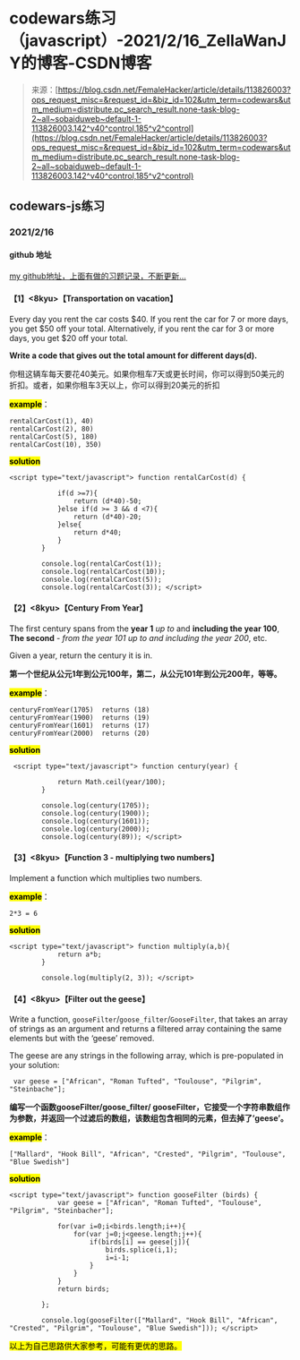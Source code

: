 <!--yml
category: codewars
date: 2022-08-13 11:37:30
-->

# codewars练习（javascript）-2021/2/16_ZellaWanJY的博客-CSDN博客

> 来源：[https://blog.csdn.net/FemaleHacker/article/details/113826003?ops_request_misc=&request_id=&biz_id=102&utm_term=codewars&utm_medium=distribute.pc_search_result.none-task-blog-2~all~sobaiduweb~default-1-113826003.142^v40^control,185^v2^control](https://blog.csdn.net/FemaleHacker/article/details/113826003?ops_request_misc=&request_id=&biz_id=102&utm_term=codewars&utm_medium=distribute.pc_search_result.none-task-blog-2~all~sobaiduweb~default-1-113826003.142^v40^control,185^v2^control)

## codewars-js练习

### 2021/2/16

#### github 地址

[my github地址，上面有做的习题记录，不断更新…](https://github.com/Mszmy/Codewars/)

#### 【1】<8kyu>【Transportation on vacation】

Every day you rent the car costs $40\. If you rent the car for 7 or more days, you get $50 off your total. Alternatively, if you rent the car for 3 or more days, you get $20 off your total.

**Write a code that gives out the total amount for different days(d).**

你租这辆车每天要花40美元。如果你租车7天或更长时间，你可以得到50美元的折扣。或者，如果你租车3天以上，你可以得到20美元的折扣

**<mark>example</mark>**：

```
rentalCarCost(1), 40)
rentalCarCost(2), 80)
rentalCarCost(5), 180)
rentalCarCost(10), 350) 
```

<mark>**solution**</mark>

```
<script type="text/javascript"> function rentalCarCost(d) {

 			if(d >=7){
 				return (d*40)-50;
 			}else if(d >= 3 && d <7){
 				return (d*40)-20;
 			}else{
 				return d*40;
 			}
 		}

		console.log(rentalCarCost(1));
		console.log(rentalCarCost(10));
		console.log(rentalCarCost(5));
		console.log(rentalCarCost(3)); </script> 
```

#### 【2】<8kyu>【Century From Year】

The first century spans from the **year 1** *up to* and **including the year 100**, **The second** - *from the year 101 up to and including the year 200*, etc.

Given a year, return the century it is in.

**第一个世纪从公元1年到公元100年，第二，从公元101年到公元200年，等等。**

**<mark>example</mark>**：

```
centuryFromYear(1705)  returns (18)
centuryFromYear(1900)  returns (19)
centuryFromYear(1601)  returns (17)
centuryFromYear(2000)  returns (20) 
```

<mark>**solution**</mark>

```
 <script type="text/javascript"> function century(year) {

 			return Math.ceil(year/100);
 		}

		console.log(century(1705));
		console.log(century(1900));
		console.log(century(1601));
		console.log(century(2000));
		console.log(century(89)); </script> 
```

#### 【3】<8kyu>【Function 3 - multiplying two numbers】

Implement a function which multiplies two numbers.

**<mark>example</mark>**：

```
2*3 = 6 
```

<mark>**solution**</mark>

```
<script type="text/javascript"> function multiply(a,b){
 			return a*b;
 		}

		console.log(multiply(2, 3)); </script> 
```

#### 【4】<8kyu>【Filter out the geese】

Write a function, `gooseFilter`/`goose_filter`/`GooseFilter`, that takes an array of strings as an argument and returns a filtered array containing the same elements but with the ‘geese’ removed.

The geese are any strings in the following array, which is pre-populated in your solution:

```
 var geese = ["African", "Roman Tufted", "Toulouse", "Pilgrim", "Steinbache"]; 
```

**编写一个函数gooseFilter/goose_filter/ gooseFilter，它接受一个字符串数组作为参数，并返回一个过滤后的数组，该数组包含相同的元素，但去掉了’geese’。**

**<mark>example</mark>**：

```
["Mallard", "Hook Bill", "African", "Crested", "Pilgrim", "Toulouse", "Blue Swedish"] 
```

<mark>**solution**</mark>

```
<script type="text/javascript"> function gooseFilter (birds) {
  			var geese = ["African", "Roman Tufted", "Toulouse", "Pilgrim", "Steinbacher"];

  			for(var i=0;i<birds.length;i++){
  				for(var j=0;j<geese.length;j++){
  					if(birds[i] == geese[j]){
  						birds.splice(i,1);
  						i=i-1;
  					}
  				}
  			}
  			return birds;

		};

		console.log(gooseFilter(["Mallard", "Hook Bill", "African", "Crested", "Pilgrim", "Toulouse", "Blue Swedish"])); </script> 
```

<mark>以上为自己思路供大家参考，可能有更优的思路。</mark>